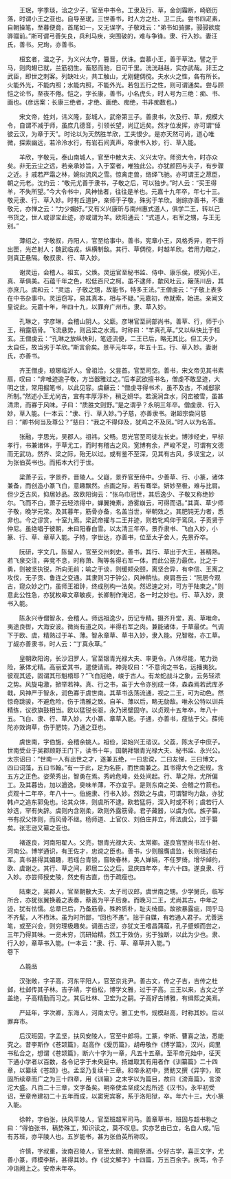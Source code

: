 <!-- { "loadSidebar": true } -->
　　王珉，字季琰，洽之少子，官至中书令。工隶及行、草，金剑霜断，崎嵚历落，时谓小王之亚也。自导至珉，三世善书，时人方之杜、卫二氏。尝书四疋素，自朝操笔，至暮便竟，首尾如一，又无误字。子敬戏云：“弟书如骑骡，骎骎欲度骅骝前。”斯可谓弓善矢良，兵利马疾，突围破的，难与争锋。隶、行入妙。妻汪氏，善书。兄珣，亦善书。

　　桓玄者，温之子，为义兴太守，篡晋，伏诛。尝慕小王，善于草法。譬之于马，则肉翅已就，兰筋初生。畜怒而驰，日可千里。洸洸赳赳，实亦武哉。非王之武臣，即世之刺客。列缺吐火，共工触山，尤刚健倜傥。夫水火之性，各有所长。火能外光，不能内照；水能内照，不能外光。若包五行之性，则可谓通矣。尝与顾恺之论书，至夜不倦。恺之，字长康，善书，小名虎头，时人号为三绝：痴、书、画也。(彦远案：长康三绝者，才绝、画绝、痴绝，书非痴数也。) 

　　宋文帝，姓刘，讳义隆，彭城人，武帝第三子。善隶书，次及行、草，规模大令，自谓不减于师，虽庶几德音，引领长望，尚辽远矣。然才位发挥，亦可谓“倬彼云汉，为章于天”。时论以为天然胜羊欣，工夫恨少。是亦天然可尚，道心唯微，探索幽远，若泠泠水行，有岩石间真声。帝隶书入妙，行、草入能。 

　　羊欣，字敬元，泰山南城人，官至中散大夫、义兴太守。师资大令，时亦众矣。非无云尘之远，若亲承妙旨，入于室者，唯独此公。亦犹颜回与夫子，有步骤之近。扌戚若严霜之林，婉似流风之雪。惊禽走兽，络绎飞驰。亦可谓王之荩臣，朝之元老。沈约云：“敬元尤善于隶书，子敬之后，可以独步。”时人云：“买王得羊，不失所望。”今大令书中，风神怯者，往往是羊也。元嘉十九年卒，年七十三。敬元隶、行、草入妙。时有丘道护，亲师于子敬，殊劣于羊欣。谢综亦善书，不重敬元，亦惮之云：“力少媚好。”又有义兴康昕与南州惠式道人，俱学二王，转以己书货之，世人或谬宝此迹，亦或谓为羊。欧阳通云：“式道人，右军之甥，与王无别。” 

　　薄绍之，字敬叔，丹阳人，官至给事中。善书，宪章小王，风格秀异，若干将出匣，光芒射人；魏武临戎，纵横制敌。其行、草倜傥，时越羊欣。若用力取之，则真正悬隔。敬叔隶、行、草入妙。 

　　谢灵运，会稽人。祖玄，父焕。灵运官至秘书监、侍中、康乐侯，模宪小王，真、草俱美。石蕴千年之色，松低百尺之柯。虽不逮师，歙风吐云，簸荡川岳，其亦庶几。虞和云：“灵运，子敬之甥，故能书，特多王法。”王僧虔云：“子敬上表多在中书杂事中。灵运窃写，易其真本，相与不疑。”元嘉初，帝就索，始进。亲闻文皇说此。元嘉十年，年四十九，以罪弃广州市。隶、草入妙。 

　　孔琳之，字彦琳，会稽山阴人。父廞。彦琳官至祠部尚书。善草、行，师于小王，稍露筋骨。飞流悬势，则吕梁之水焉。时称曰：“羊真孔草。”又以纵快比于桓玄。王僧虔云：“孔琳之放纵快利，笔迹流便，二王已后，略无其比。但工夫少，太自任，故当劣于羊欣。”斯言俞矣。景平元年卒，年五十五。行、草入妙。妻谢氏，亦善书。 

　　齐王僧虔，琅琊临沂人。曾祖洽，父昙首。官至司空。善书，宋文帝见其书素扇，叹曰：“非唯迹逾子敬，方当器雅过之。”后孝武欲擅书名，僧虔不敢显迹，大明之世，常用掘笔书，以此见容。虞龢云：“僧虔寻得书术，虽不及古，不减郄家所制。”然述小王尤尚古，宜有丰厚淳朴，稍乏妍华。若溪涧含水，冈峦被雪，虽甚清肃，而寡于风味。子曰：“质胜文则野。”是之谓乎？永明三年卒。僧虔隶、行入妙，草入能。(一本云：“隶、行、草入妙。”)子慈，亦善隶书。谢超宗尝问慈曰：“卿书何当及尊公？”慈曰：“我之不得仰及，犹鸡之不及凤。”时人以为名答。 

　　张融，字思光，吴郡人。祖祎，父畅。思光官至司徒左长史。博涉经史，早标孝行，书兼诸体，于草尤工，而时有稽古之风，宽博有余，严峻不足，可谓有文德而无武功。然齐、梁之际，殆无以过。或有鉴不至深，见其有古风，多误宝之，以为张伯英书也。而拓本大行于世。 

　　梁萧子云，字景乔，晋陵人。父嶷，景乔官至侍中。少善草、行、小篆，诸体兼备，而创造小篆飞白，意趣飘然。点画之际，若有骞举。妍妙至极，难与比肩。但少乏古风，抑居妙品。故欧阳询云：“张乌巾冠世，其后逸少、子敬又称绝妙尔。飞而不白，萧子云轻浓得中，蝉翼掩素，游雾崩云，可得而语。”其真、草少师子敬，晚学元常。及其暮年，筋骨亦备，名盖当世，举朝效之。其肥钝无力者，悉非也。今之谬赏，十室九焉。梁武帝擢与二王并迹，则若牝鸡仰于鸾凤，子贡贤于仲尼。虽绝唱于彼朝，未曰阳春白雪。以太清三年卒。景乔隶书、飞白入妙，小篆、行、草、章草入能。子特，字世达，亦善书，位至太子舍人，先景乔卒。

　　阮研，字文几，陈留人，官至交州刺史。善书，其行、草出于大王，甚精熟。若飞泉交注，奔竞不息，时称萧、陶等各得右军一体，而此公筋力最优，比之于勇，则被坚执锐，所向无前；喻之于谈，则缓颊朵颐，离坚合异，有李信、王离之攻伐，无子贡、鲁连之变通。其隶则习于钟公，风神稍怯。庾肩吾云：“阮居今观古，窥众妙之门，虽师王祖钟，终成别构一法矣。然迟速之对，可方于陆柬之。”则意此公性急，亦犹枚皋文章敏疾，长卿制作淹迟，各一时之妙也。行、草入妙，隶书入能。 

　　陈永兴寺僧智永，会稽人。师远祖逸少，历记专精。摄齐升堂，真、草唯命。夷途良辔，大海安波。微尚有道之风，半得右军之肉。兼能诸体，于草最优。气调下于欧、虞，精熟过于羊、薄。智永章草、草书入妙，隶入能。兄智楷，亦工草。丁觇亦善隶书，时人云：“丁真永草。” 

　　皇朝欧阳询，长沙汨罗人，官至银青光禄大夫、率更令。八体尽能，笔力劲险，篆体尤精。高丽爱其书，遣使请焉。神尧叹曰：“不意询之书名，远播夷狄。彼观其迹，固谓其形魁梧耶？”飞白冠绝，峻于古人。有龙蛇战斗之象，云务轻浓之势。风旋电激，掀举若神。真、行之书，虽于大令亦别成一体，森森焉若武库矛戟，风神严于智永，润色寡于虞世南。其草书迭荡流通，视之二王，可为动色。然惊奇跳骏，不避危险，伤于清雅之致。自羊、薄以后，略无勍敌。唯永公特以训兵精练，议欲旗鼓相当。欧以猛锐长驱，永乃闭壁固守。以贞观十五年卒，年八十五。飞白、隶、行、草入妙，大小篆、章草入能。子通，亦善书，瘦怯于父。薛纯陀亦效询草，伤于肥钝，乃通之亚也。 

　　虞世南，字伯施，会稽余姚人。祖俭，梁始兴王谘议。父荔，陈太子中庶子。世南受业于吴郡顾野王门下，读书十年，国朝拜银青光禄大夫、秘书监、永兴公。太宗诏曰：“世南一人有出世之才，遂兼五绝，一曰忠谠，二曰友悌，三曰博文，四曰词藻，五曰书翰。”有一于此，足为名臣，而世南兼之。其书得大令之宏规，含五方之正色。姿荣秀出，智勇在焉。秀岭危峰，处处间起。行、草之际，尤所偏工。及其暮齿，加以遒逸，臭味羊薄，不亦宜乎。是则东南之美、会稽之竹箭也。贞观十二年卒，年八十一。伯施隶、行书入妙。然欧之与虞，可谓智均力敌，亦犹韩卢之追东郭兔也。论其众体，则虞所不逮。欧若猛将，深入时或不利；虞若行人妙选，罕有失辞。虞则内含刚柔，欧则外露筋骨。君子藏器，以虞为优。族子纂，书有叔父体则，而风骨不继。杨师道、上官仪、刘伯庄并立，师法虞公，过于纂矣。张志逊又纂之亚也。 

　　褚遂良，河南阳翟人。父亮，银青光禄大夫、太常卿。遂良官至尚书左仆射、河南公。博学通识，有王佐才，忠谠之臣也。善书，少则服膺虞监，长则祖述右军。真书甚得其媚趣，若瑶台青锁，窅映春林，美人婵娟，不任罗绮。增华绰约，欧、虞谢之。其行、草之间，即居二公之后。显庆四年卒，年六十四。遂良隶、行入妙。亦尝师授史陵，然史有古直，伤于疏瘦也。 

　　陆柬之，吴郡人，官至朝散大夫、太子司议郎，虞世南之甥。少学舅氏，临写所合，亦犹张翼换羲之表奏，蔡邕为平子后身。而晚习二王，尤尚其古。中年之迹，犹有怯懦。总章已后，乃备筋骨。殊矜质朴，耻夫绮靡。故欲暴露疵，同乎马不齐髦，人不栉沐。虽为时所鄙，“回也不愚”。拙于自媒，有若通人君子。尤善运笔，或至兴会，则穷理极趣矣。调虽古涩，亦犹文王嗜昌蒲葅，孔子蹙頞而尝之，三年乃得其味。一览未穷，沉研始精。然工于效仿，劣于独断，以此为少也。隶、行入妙，章草书入能。(一本云：“隶、行、草、章草并入能。”)  
卷下

　　△能品 

　　汉张敞，字子高，河东平阳人，官至京兆尹。善古文，传之子吉，吉传之杜邺，杜邺传其子林。吉子靖，字伯松，博学文雅，过于子高。三王以来，古文之学盖绝，子高精勤而习之。其后杜林、卫宏为之嗣。子高好古博雅，有缉熙之美焉。 

　　严延年，字次卿，东海人，河南太守。雅工史书，规模赵高，时称其妙。后以罪弃市。 

　　后汉班固，字孟坚，扶风安陵人，官至中郎将。工篆，李斯、曹喜之法，悉能究之。昔李斯作《苍颉篇》，赵高作《爰历篇》，胡毋敬作《博学篇》，汉兴，闾里书私合之，想谓《苍颉篇》，断六十字为一章，凡五十五章。至平帝元始中，征天下通小学者以百数，各令记字于未央庭中。扬雄取其有用者作《训纂篇》二十四章，以纂续《苍颉》也。孟坚乃复续十三章。和帝永初中，贾鲂又撰《异字》，取固所续章而广之为三十四章，用《训纂》之末字以为篇目，故曰《滂熹篇》，言滂沱大盛。凡百二十三章，文字备矣。明帝使孟坚成父彪所述《汉书》。永平初受诏，至章帝建初二十五年而成，以窦宪宾客，系于洛阳狱，卒。年六十三。大小篆入能。 

　　徐幹，字伯张，扶风平陵人，官至班超军司马。善章草书，班固与超书称之曰：“得伯张书，稿势殊工，知识读之，莫不叹息。实亦艺由已立，名自人成。”后有苏班，亦平陵人也。五岁能书，甚为张伯英所称叹。 

　　许慎，字叔重，汝南召陵人，官至太尉、南阁祭酒。少好古学，喜正文字，尤善小篆，师模李斯，甚得其妙。作《说文解字》十四篇，万五百余字。疾笃，令子冲诣阙上之。安帝末年卒。 

